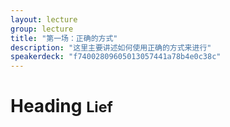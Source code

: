 ```yaml
---
layout: lecture
group: lecture
title: "第一场：正确的方式"
description: "这里主要讲述如何使用正确的方式来进行"
speakerdeck: "f74002809605013057441a78b4e0c38c"
---
```


<h1>Heading <small>Lief</small></h1>